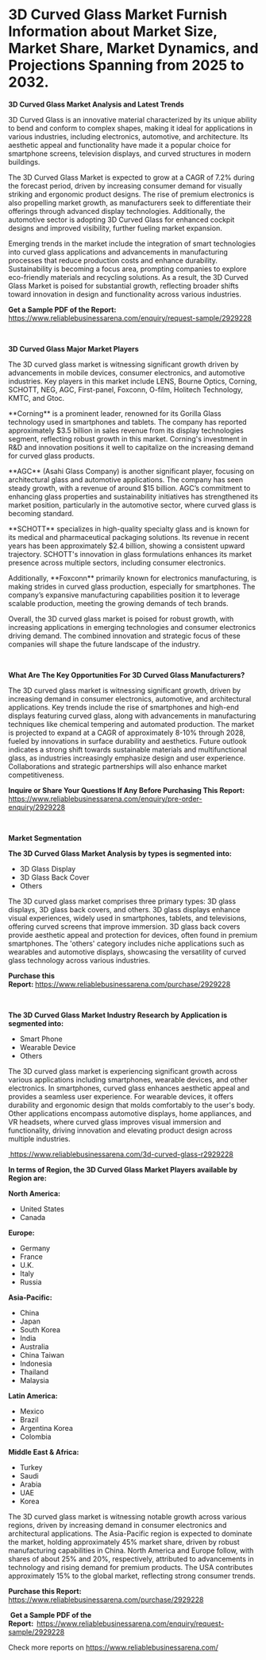<p><h1>3D Curved Glass Market Furnish Information about Market Size, Market Share, Market Dynamics, and Projections Spanning from 2025 to 2032.</h1></p><p><strong>3D Curved Glass Market Analysis and Latest Trends</strong></p>
<p><p>3D Curved Glass is an innovative material characterized by its unique ability to bend and conform to complex shapes, making it ideal for applications in various industries, including electronics, automotive, and architecture. Its aesthetic appeal and functionality have made it a popular choice for smartphone screens, television displays, and curved structures in modern buildings.</p><p>The 3D Curved Glass Market is expected to grow at a CAGR of 7.2% during the forecast period, driven by increasing consumer demand for visually striking and ergonomic product designs. The rise of premium electronics is also propelling market growth, as manufacturers seek to differentiate their offerings through advanced display technologies. Additionally, the automotive sector is adopting 3D Curved Glass for enhanced cockpit designs and improved visibility, further fueling market expansion. </p><p>Emerging trends in the market include the integration of smart technologies into curved glass applications and advancements in manufacturing processes that reduce production costs and enhance durability. Sustainability is becoming a focus area, prompting companies to explore eco-friendly materials and recycling solutions. As a result, the 3D Curved Glass Market is poised for substantial growth, reflecting broader shifts toward innovation in design and functionality across various industries.</p></p>
<p><strong>Get a Sample PDF of the Report:&nbsp;</strong> <a href="https://www.reliablebusinessarena.com/enquiry/request-sample/2929228?utm_campaign=2868&utm_medium=2&utm_source=Github&utm_content=ia&utm_term=12032025&utm_id=3d-curved-glass">https://www.reliablebusinessarena.com/enquiry/request-sample/2929228</a></p>
<p>&nbsp;</p>
<p><strong>3D Curved Glass Major Market Players</strong></p>
<p><p>The 3D curved glass market is witnessing significant growth driven by advancements in mobile devices, consumer electronics, and automotive industries. Key players in this market include LENS, Bourne Optics, Corning, SCHOTT, NEG, AGC, First-panel, Foxconn, O-film, Holitech Technology, KMTC, and Gtoc.</p><p>**Corning** is a prominent leader, renowned for its Gorilla Glass technology used in smartphones and tablets. The company has reported approximately $3.5 billion in sales revenue from its display technologies segment, reflecting robust growth in this market. Corning's investment in R&D and innovation positions it well to capitalize on the increasing demand for curved glass products.</p><p>**AGC** (Asahi Glass Company) is another significant player, focusing on architectural glass and automotive applications. The company has seen steady growth, with a revenue of around $15 billion. AGC’s commitment to enhancing glass properties and sustainability initiatives has strengthened its market position, particularly in the automotive sector, where curved glass is becoming standard.</p><p>**SCHOTT** specializes in high-quality specialty glass and is known for its medical and pharmaceutical packaging solutions. Its revenue in recent years has been approximately $2.4 billion, showing a consistent upward trajectory. SCHOTT's innovation in glass formulations enhances its market presence across multiple sectors, including consumer electronics.</p><p>Additionally, **Foxconn** primarily known for electronics manufacturing, is making strides in curved glass production, especially for smartphones. The company’s expansive manufacturing capabilities position it to leverage scalable production, meeting the growing demands of tech brands.</p><p>Overall, the 3D curved glass market is poised for robust growth, with increasing applications in emerging technologies and consumer electronics driving demand. The combined innovation and strategic focus of these companies will shape the future landscape of the industry.</p></p>
<p>&nbsp;</p>
<p><strong>What Are The Key Opportunities For 3D Curved Glass Manufacturers?</strong></p>
<p><p>The 3D curved glass market is witnessing significant growth, driven by increasing demand in consumer electronics, automotive, and architectural applications. Key trends include the rise of smartphones and high-end displays featuring curved glass, along with advancements in manufacturing techniques like chemical tempering and automated production. The market is projected to expand at a CAGR of approximately 8-10% through 2028, fueled by innovations in surface durability and aesthetics. Future outlook indicates a strong shift towards sustainable materials and multifunctional glass, as industries increasingly emphasize design and user experience. Collaborations and strategic partnerships will also enhance market competitiveness.</p></p>
<p><strong>Inquire or Share Your Questions If Any Before Purchasing This Report:</strong> <a href="https://www.reliablebusinessarena.com/enquiry/pre-order-enquiry/2929228?utm_campaign=2868&utm_medium=2&utm_source=Github&utm_content=ia&utm_term=12032025&utm_id=3d-curved-glass">https://www.reliablebusinessarena.com/enquiry/pre-order-enquiry/2929228</a></p>
<p>&nbsp;</p>
<p><strong>Market Segmentation</strong></p>
<p><strong>The 3D Curved Glass Market Analysis by types is segmented into:</strong></p>
<p><ul><li>3D Glass Display</li><li>3D Glass Back Cover</li><li>Others</li></ul></p>
<p><p>The 3D curved glass market comprises three primary types: 3D glass displays, 3D glass back covers, and others. 3D glass displays enhance visual experiences, widely used in smartphones, tablets, and televisions, offering curved screens that improve immersion. 3D glass back covers provide aesthetic appeal and protection for devices, often found in premium smartphones. The 'others' category includes niche applications such as wearables and automotive displays, showcasing the versatility of curved glass technology across various industries.</p></p>
<p><strong>Purchase this Report:&nbsp;</strong><a href="https://www.reliablebusinessarena.com/purchase/2929228?utm_campaign=2868&utm_medium=2&utm_source=Github&utm_content=ia&utm_term=12032025&utm_id=3d-curved-glass">https://www.reliablebusinessarena.com/purchase/2929228</a></p>
<p>&nbsp;</p>
<p><strong>The 3D Curved Glass Market Industry Research by Application is segmented into:</strong></p>
<p><ul><li>Smart Phone</li><li>Wearable Device</li><li>Others</li></ul></p>
<p><p>The 3D curved glass market is experiencing significant growth across various applications including smartphones, wearable devices, and other electronics. In smartphones, curved glass enhances aesthetic appeal and provides a seamless user experience. For wearable devices, it offers durability and ergonomic design that molds comfortably to the user's body. Other applications encompass automotive displays, home appliances, and VR headsets, where curved glass improves visual immersion and functionality, driving innovation and elevating product design across multiple industries.</p></p>
<p><a href="https://www.reliablebusinessarena.com/3d-curved-glass-r2929228?utm_campaign=2868&utm_medium=2&utm_source=Github&utm_content=ia&utm_term=12032025&utm_id=3d-curved-glass">&nbsp;https://www.reliablebusinessarena.com/3d-curved-glass-r2929228</a></p>
<p><strong>In terms of Region, the 3D Curved Glass Market Players available by Region are:</strong></p>
<p>
    <p> <strong> North America: </strong>
        <ul>
            <li>United States</li>
            <li>Canada</li>
        </ul>
        </p> 
    <p> <strong> Europe: </strong>
        <ul>
            <li>Germany</li>
            <li>France</li>
            <li>U.K.</li>
            <li>Italy</li>
            <li>Russia</li>
        </ul>
        </p> 
    <p> <strong> Asia-Pacific: </strong>
        <ul>
            <li>China</li>
            <li>Japan</li>
            <li>South Korea</li>
            <li>India</li>
            <li>Australia</li>
            <li>China Taiwan</li>
            <li>Indonesia</li>
            <li>Thailand</li>
            <li>Malaysia</li>
        </ul>
        </p> 
    <p> <strong> Latin America: </strong>
        <ul>
            <li>Mexico</li>
            <li>Brazil</li>
            <li>Argentina Korea</li>
            <li>Colombia</li>
        </ul>
        </p> 
    <p> <strong> Middle East & Africa: </strong>
        <ul>
            <li>Turkey</li>
            <li>Saudi</li>
            <li>Arabia</li>
            <li>UAE</li>
            <li>Korea</li>
        </ul>
    </p>
    </p>
<p><p>The 3D curved glass market is witnessing notable growth across various regions, driven by increasing demand in consumer electronics and architectural applications. The Asia-Pacific region is expected to dominate the market, holding approximately 45% market share, driven by robust manufacturing capabilities in China. North America and Europe follow, with shares of about 25% and 20%, respectively, attributed to advancements in technology and rising demand for premium products. The USA contributes approximately 15% to the global market, reflecting strong consumer trends.</p></p>
<p><strong>Purchase this Report: </strong><a href="https://www.reliablebusinessarena.com/purchase/2929228?utm_campaign=2868&utm_medium=2&utm_source=Github&utm_content=ia&utm_term=12032025&utm_id=3d-curved-glass">https://www.reliablebusinessarena.com/purchase/2929228</a></p>
<p>&nbsp;<strong>Get a Sample PDF of the Report:&nbsp;&nbsp;</strong><a href="https://www.reliablebusinessarena.com/enquiry/request-sample/2929228?utm_campaign=2868&utm_medium=2&utm_source=Github&utm_content=ia&utm_term=12032025&utm_id=3d-curved-glass">https://www.reliablebusinessarena.com/enquiry/request-sample/2929228</a></p>
<p><strong></strong></p>
<p>Check more reports on <a href="https://www.reliablebusinessarena.com/?utm_campaign=2868&utm_medium=2&utm_source=Github&utm_content=ia&utm_term=12032025&utm_id=3d-curved-glass">https://www.reliablebusinessarena.com/</a></p>